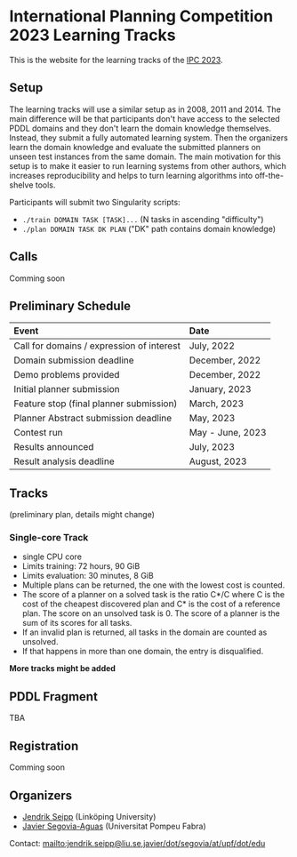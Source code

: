 # International Planning Competition 2023 Learning Tracks

This is the website for the learning tracks of the [IPC
2023](https://ipc2023.github.io).

## Setup

The learning tracks will use a similar setup as in 2008, 2011 and 2014. The main
difference will be that participants don't have access to the selected PDDL
domains and they don't learn the domain knowledge themselves. Instead, they
submit a fully automated learning system. Then the organizers learn the domain
knowledge and evaluate the submitted planners on unseen test instances from the
same domain. The main motivation for this setup is to make it easier to run
learning systems from other authors, which increases reproducibility and helps
to turn learning algorithms into off-the-shelve tools.

Participants will submit two Singularity scripts:

* `./train DOMAIN TASK [TASK]...` (N tasks in ascending "difficulty")
* `./plan DOMAIN TASK DK PLAN` ("DK" path contains domain knowledge)

## Calls
Comming soon

## Preliminary Schedule

| Event                                         | Date             |
|:----------------------------------------------|:-----------------|
| Call for domains / expression of interest     | July, 2022       |
| Domain submission deadline                    | December, 2022   |
| Demo problems provided                        | December, 2022   |
| Initial planner submission                    | January, 2023    |
| Feature stop (final planner submission)       | March, 2023      |
| Planner Abstract submission deadline          | May, 2023        |
| Contest run                                   | May - June, 2023 |
| Results announced                             | July, 2023       |
| Result analysis deadline                      | August, 2023     |


## Tracks

(preliminary plan, details might change)

### Single-core Track
 - single CPU core
 - Limits training: 72 hours, 90 GiB
 - Limits evaluation: 30 minutes, 8 GiB
 - Multiple plans can be returned, the one with the lowest cost is counted.
 - The score of a planner on a solved task is the ratio C\*/C where C is the
   cost of the cheapest discovered plan and C\* is the cost of a reference plan. The score on an unsolved task is 0. The score of a planner is the sum of its scores for all tasks.
 - If an invalid plan is returned, all tasks in the domain are counted as unsolved.
 - If that happens in more than one domain, the entry is disqualified.

**More tracks might be added**


## PDDL Fragment
TBA

## Registration
Comming soon

## Organizers
 - [Jendrik Seipp](https://jendrikseipp.com) (Linköping University)
 - [Javier Segovia-Aguas](https://jsego.github.io/) (Universitat Pompeu Fabra)

Contact: <mailto:jendrik.seipp@liu.se,javier/dot/segovia/at/upf/dot/edu>

